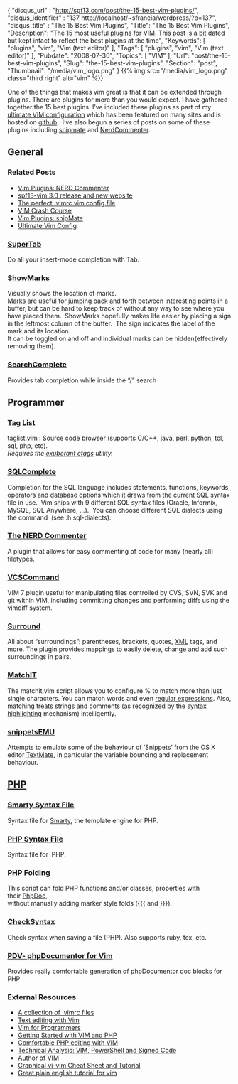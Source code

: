 {
	"disqus_url" : "http://spf13.com/post/the-15-best-vim-plugins/",
	"disqus_identifier" : "137 http://localhost/~sfrancia/wordpress/?p=137",
	"disqus_title" : "The 15 Best Vim Plugins",
	"Title": "The 15 Best Vim Plugins",
	"Description": "The 15 most useful plugins for VIM. This post is a bit dated but kept intact to reflect the best plugins at the time",
	"Keywords": [
		"plugins",
		"vim",
		"Vim (text editor)"
	],
	"Tags": [
		"plugins",
		"vim",
		"Vim (text editor)"
	],
	"Pubdate": "2008-07-30",
	"Topics": [
		"VIM"
	],
	"Url": "post/the-15-best-vim-plugins",
	"Slug": "the-15-best-vim-plugins",
	"Section": "post",
	"Thumbnail": "/media/vim_logo.png"
}
{{% img src="/media/vim_logo.png" class="third right" alt="vim" %}}

One of the things that makes vim great is that it can be extended
through plugins. There are plugins for more than you would expect. I
have gathered together the 15 best plugins. I’ve included these plugins
as part of my [ultimate VIM
configuration](http://spf13.com/post/ultimate-vim-config) which has been
featured on many sites and is hosted on
[github](https://github.com/spf13/spf13-vim).  I’ve also begun a series
of posts on some of these plugins including
[snipmate](http://spf13.com/post/vim-plugins-snipmate) and
[NerdCommenter](http://spf13.com/post/vim-plugins-nerd-commenter).

General
-------

### Related Posts

-   [Vim Plugins: NERD
    Commenter](http://spf13.com/post/vim-plugins-nerd-commenter/)
-   [spf13-vim 3.0 release and new
    website](http://spf13.com/post/spf13-vim-3-0-release-and-new-website/)
-   [The perfect .vimrc vim config
    file](http://spf13.com/post/perfect-vimrc-vim-config-file/)
-   [VIM Crash Course](http://spf13.com/post/vim-crash-course/)
-   [Vim Plugins: snipMate](http://spf13.com/post/vim-plugins-snipmate/)
-   [Ultimate Vim Config](http://spf13.com/post/ultimate-vim-config/)

### [SuperTab](http://www.vim.org/scripts/script.php?script_id=1643)

Do all your insert-mode completion with Tab.

### [ShowMarks](http://www.vim.org/scripts/script.php?script_id=152)

Visually shows the location of marks.<br>
 Marks are useful for jumping back and forth between interesting points
in a buffer, but can be hard to keep track of without any way to see
where you have placed them.  ShowMarks hopefully makes life easier by
placing a sign in the leftmost column of the buffer.  The sign indicates
the label of the mark and its location.<br>
 It can be toggled on and off and individual marks can be
hidden(effectively removing them).

### [SearchComplete](http://www.vim.org/scripts/script.php?script_id=474)

Provides tab completion while inside the “/” search

Programmer
----------

### [Tag List](http://vim-taglist.sourceforge.net/)

taglist.vim : Source code browser (supports C/C++, java, perl, python,
tcl, sql, php, etc).<br>
 *Requires the [exuberant
ctags](http://en.wikipedia.org/wiki/Ctags "Ctags") utility.*

### [SQLComplete](http://www.vim.org/scripts/script.php?script_id=1572)

Completion for the SQL language includes statements, functions,
keywords, operators and database options which it draws from the current
SQL syntax file in use.  Vim ships with 9 different SQL syntax files
(Oracle, Informix, MySQL, SQL Anywhere, …).  You can choose different
SQL dialects using the command  (see :h sql-dialects):

### [The NERD Commenter](http://www.vim.org/scripts/script.php?script_id=1218)

A plugin that allows for easy commenting of code for many (nearly all)
filetypes.

### [VCSCommand](http://www.vim.org/scripts/script.php?script_id=90)

VIM 7 plugin useful for manipulating files controlled by CVS, SVN, SVK
and git within VIM, including committing changes and performing diffs
using the vimdiff system.

### [Surround](http://www.vim.org/scripts/script.php?script_id=1697)

All about “surroundings”: parentheses, brackets,
quotes, [XML](http://en.wikipedia.org/wiki/XML "XML") tags, and more.
The plugin provides mappings to easily delete, change and add such
surroundings in pairs.

### [MatchIT](http://www.vim.org/scripts/script.php?script_id=39)

The matchit.vim script allows you to configure % to match more than just
single characters. You can match words and even [regular
expressions](http://en.wikipedia.org/wiki/Regular_expression "Regular expression").
Also, matching treats strings and comments (as recognized by the [syntax
highlighting](http://en.wikipedia.org/wiki/Syntax_highlighting "Syntax highlighting")
mechanism) intelligently.

### [snippetsEMU](http://www.vim.org/scripts/script.php?script_id=1318)

Attempts to emulate some of the behaviour of ‘Snippets’ from the OS X
editor [TextMate](http://www.macromates.com/ "TextMate"), in particular
the variable bouncing and replacement behaviour.

[PHP](http://php.net/ "PHP")
----------------------------

### [Smarty Syntax File](http://www.vim.org/scripts/script.php?script_id=1798)

Syntax file for [Smarty](http://smarty.php.net), the template engine for
PHP.

### [PHP Syntax File](http://www.vim.org/scripts/script.php?script_id=1571)

Syntax file for  PHP.

### [PHP Folding](http://www.vim.org/scripts/script.php?script_id=1623)

This script can fold PHP functions and/or classes, properties with
their [PhpDoc](http://en.wikipedia.org/wiki/PHPDoc "PHPDoc"),<br>
 without manually adding marker style folds ({{{ and }}}).

### [CheckSyntax](http://www.vim.org/scripts/script.php?script_id=1431)

Check syntax when saving a file (PHP). Also supports ruby, tex, etc.

### [PDV- phpDocumentor for Vim](http://www.vim.org/scripts/script.php?script_id=1355)

Provides really comfortable generation of phpDocumentor doc blocks for
PHP

### External Resources

-   [A collection of .vimrc files](http://dotfiles.org/.vimrc)
-   [Text editing with
    Vim](http://newbiedoc.sourceforge.net/text_editing/vim.html.en)
-   [Vim for
    Programmers](http://www.scribd.com/doc/263139/VIM-for-PHP-Programmers)
-   [Getting Started with VIM and
    PHP](http://realm3.com/articles/getting_started_with_vim_and_php)
-   [Comfortable PHP editing with
    VIM](http://schlitt.info/applications/blog/index.php?/archives/283-Comfortable-PHP-editing-with-VIM-5.html)
-   [Technical Analysis: VIM, PowerShell and Signed
    Code](http://port25.technet.com/archive/2008/05/29/technical-analysis-vim-powershell-and-signed-code.aspx)
-   [Author of VIM](http://www.moolenaar.net/vim.html)
-   [Graphical vi-vim Cheat Sheet and
    Tutorial](http://www.viemu.com/a_vi_vim_graphical_cheat_sheet_tutorial.html)
-   [Great plain english tutorial for
    vim](http://www.vi-improved.org/tutorial.php)

